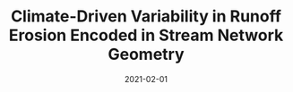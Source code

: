 ---
title: "Climate-Driven Variability in Runoff Erosion Encoded in Stream Network Geometry"
collection: publications
category: manuscripts
permalink: /publication/2021-02-01-Climate-Driven-Variability-in-Runoff-Erosion-Encoded-in-Stream-Network-Geometry
date: 2021-02-01
venue: 'Geophysical Research Letters'
paperurl: 'https://doi.org/10.1029/2020gl091777'
citation: ' Alexander Getraer,  Adam Maloof, (2021). Climate-Driven Variability in Runoff Erosion Encoded in Stream Network Geometry. <i>Geophysical Research Letters</i>. [10.1029/2020gl091777](https://doi.org/10.1029/2020gl091777)'
---